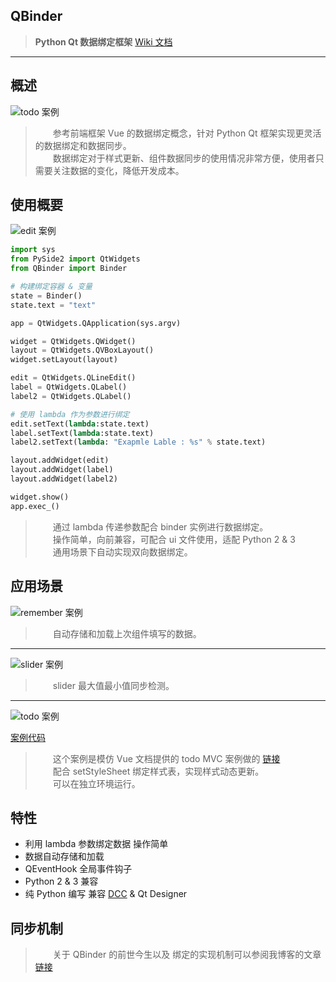 
## QBinder

> **Python Qt 数据绑定框架** [Wiki 文档](https://wiki.l0v0.com/Python/QBinder/)

---

## 概述


![todo 案例](https://cdn.jsdelivr.net/gh/FXTD-ODYSSEY/CG_wiki@gh-pages/Python/QBinder/_img/01_example.gif)

> &emsp;&emsp;参考前端框架 Vue 的数据绑定概念，针对 Python Qt 框架实现更灵活的数据绑定和数据同步。     
> &emsp;&emsp;数据绑定对于样式更新、组件数据同步的使用情况非常方便，使用者只需要关注数据的变化，降低开发成本。    

## 使用概要

![edit 案例](https://cdn.jsdelivr.net/gh/FXTD-ODYSSEY/CG_wiki@gh-pages/Python/QBinder/_img/02_edit.gif)

```py
import sys
from PySide2 import QtWidgets
from QBinder import Binder

# 构建绑定容器 & 变量
state = Binder()
state.text = "text"

app = QtWidgets.QApplication(sys.argv)

widget = QtWidgets.QWidget()
layout = QtWidgets.QVBoxLayout()
widget.setLayout(layout)

edit = QtWidgets.QLineEdit()
label = QtWidgets.QLabel()
label2 = QtWidgets.QLabel()

# 使用 lambda 作为参数进行绑定
edit.setText(lambda:state.text)
label.setText(lambda:state.text)
label2.setText(lambda: "Exapmle Lable : %s" % state.text)

layout.addWidget(edit)
layout.addWidget(label)
layout.addWidget(label2)

widget.show()
app.exec_()
```

> &emsp;&emsp;通过 lambda 传递参数配合 binder 实例进行数据绑定。   
> &emsp;&emsp;操作简单，向前兼容，可配合 ui 文件使用，适配 Python 2 & 3    
> &emsp;&emsp;通用场景下自动实现双向数据绑定。    


## 应用场景

![remember 案例](https://cdn.jsdelivr.net/gh/FXTD-ODYSSEY/CG_wiki@gh-pages/Python/QBinder/_img/03_remember.gif)

> &emsp;&emsp;自动存储和加载上次组件填写的数据。    
 
---

![slider 案例](https://cdn.jsdelivr.net/gh/FXTD-ODYSSEY/CG_wiki@gh-pages/Python/QBinder/_img/04_slider.gif)

> &emsp;&emsp;slider 最大值最小值同步检测。    

---

![todo 案例](https://cdn.jsdelivr.net/gh/FXTD-ODYSSEY/CG_wiki@gh-pages/Python/QBinder/_img/05_todo.gif)

[案例代码](https://github.com/FXTD-ODYSSEY/QBinder/blob/master/example/todo_app/todo.py)

> &emsp;&emsp;这个案例是模仿 Vue 文档提供的 todo MVC 案例做的 [链接](https://vuejs.org/v2/examples/todomvc.html)     
> &emsp;&emsp;配合 setStyleSheet 绑定样式表，实现样式动态更新。     
> &emsp;&emsp;可以在独立环境运行。     

## 特性

+ 利用 lambda 参数绑定数据 操作简单
+ 数据自动存储和加载
+ QEventHook 全局事件钩子
+ Python 2 & 3 兼容
+ 纯 Python 编写 兼容 [DCC](https://vfxplatform.com/about/) & Qt Designer

## 同步机制

> &emsp;&emsp;关于 QBinder 的前世今生以及 绑定的实现机制可以参阅我博客的文章 [链接](https://blog.l0v0.com/posts/301b3c35.html)


